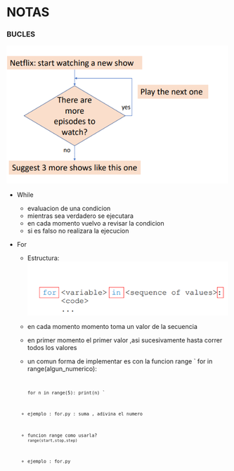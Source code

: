 # NOTAS

### BUCLES

![bucles](./../img/image-bucles.png)

- While
    - evaluacion de una condicion
    - mientras sea verdadero se ejecutara
    - en cada momento vuelvo a revisar la condicion
    - si es falso no realizara la ejecucion


- For
    - Estructura: 
        ![image-for](./../img/image-for.png)
    - en cada momento momento toma un valor de la secuencia
    - en primer momento el primer valor ,asi sucesivamente hasta correr todos los valores
    -  un comun forma de implementar es con la funcion range
    `
        for <variable> in range(algun_numerico):
        <code>
        <code>

        for n in range(5):
            print(n)
    `
    - ejemplo : for.py :
        suma , adivina el numero
    - funcion range como usarla?
    `
        range(start,stop,step)
    `
    - ejemplo : for.py
    





